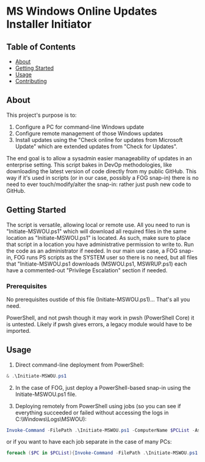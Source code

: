 # MS Windows Online Updates Installer Initiator

## Table of Contents

- [About](#about)
- [Getting Started](#getting_started)
- [Usage](#usage)
- [Contributing](../CONTRIBUTING.md)

## About <a name = "about"></a>

This project's purpose is to:
1. Configure a PC for command-line Windows update
2. Configure remote management of those Windows updates
3. Install updates using the "Check online for updates from Microsoft Update" 
   which are extended updates from "Check for Updates".

The end goal is to allow a sysadmin easier manageability of updates in an enterprise setting.
This script bakes in DevOp methodologies, like downloading the latest version of code directly
from my public GitHub. This way if it's used in scripts (or in our case, possibly a FOG snap-in)
there is no need to ever touch/modify/alter the snap-in: rather just push new code to GitHub.


## Getting Started <a name = "getting_started"></a>

The script is versatile, allowing local or remote use. All you need to run is "Initiate-MSWOU.ps1" 
which will download all required files in the same location as "Initiate-MSWOU.ps1" is located.
As such, make sure to place that script in a location you have administrative permission to
write to. Run the code as an administrator if needed. In our main use case, a FOG snap-in, FOG
runs PS scripts as the SYSTEM user so there is no need, but all files that "Initiate-MSWOU.ps1
downloads (MSWOU.ps1, MSWRUP.ps1) each have a commented-out "Privilege Escalation" section if needed.

### Prerequisites

No prerequisites oustide of this file (Initiate-MSWOU.ps1)... That's all you need.

PowerShell, and not pwsh though it may work in pwsh (PowerShell Core) it is untested.
Likely if pwsh gives errors, a legacy module would have to be imported.


## Usage <a name = "usage"></a>

1. Direct command-line deployment from PowerShell:

```powershell
& .\Initiate-MSWOU.ps1
```

2. In the case of FOG, just deploy a PowerShell-based snap-in using the Initiate-MSWOU.ps1 file.


3. Deploying remotely from PowerShell using jobs (so you can see if everything succeeded or failed without accessing the logs in C:\Windows\Logs\MSWOU):

```powershell
Invoke-Command -FilePath .\Initiate-MSWOU.ps1 -ComputerName $PCList -AsJob
```

or if you want to have each job separate in the case of many PCs:

```powershell
foreach ($PC in $PCList){Invoke-Command -FilePath .\Initiate-MSWOU.ps1 -ComputerName $PC -AsJob}
```